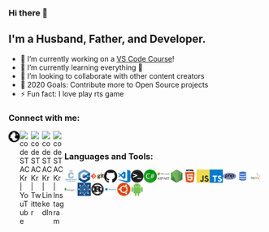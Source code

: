 ### Hi there 👋

## I'm a Husband, Father, and Developer.

- 🔭 I’m currently working on a [VS Code Course][website]!
- 🌱 I’m currently learning everything 🤣
- 👯 I’m looking to collaborate with other content creators
- 🥅 2020 Goals: Contribute more to Open Source projects
- ⚡ Fun fact: I love play rts game

<!--
**rise-worlds/rise-worlds** is a ✨ _special_ ✨ repository because its `README.md` (this file) appears on your GitHub profile.

Here are some ideas to get you started:

- 🔭 I’m currently working on ...
- 🌱 I’m currently learning ...
- 👯 I’m looking to collaborate on ...
- 🤔 I’m looking for help with ...
- 💬 Ask me about ...
- 📫 How to reach me: ...
- 😄 Pronouns: ...
- ⚡ Fun fact: ...
-->

### Connect with me:

[<img align="left" alt="codeSTACKr.com" width="22px" src="https://raw.githubusercontent.com/iconic/open-iconic/master/svg/globe.svg" />][website]
[<img align="left" alt="codeSTACKr | YouTube" width="22px" src="https://cdn.jsdelivr.net/npm/simple-icons@v3/icons/youtube.svg" />][youtube]
[<img align="left" alt="codeSTACKr | Twitter" width="22px" src="https://cdn.jsdelivr.net/npm/simple-icons@v3/icons/twitter.svg" />][twitter]
[<img align="left" alt="codeSTACKr | LinkedIn" width="22px" src="https://cdn.jsdelivr.net/npm/simple-icons@v3/icons/linkedin.svg" />][linkedin]
[<img align="left" alt="codeSTACKr | Instagram" width="22px" src="https://cdn.jsdelivr.net/npm/simple-icons@v3/icons/instagram.svg" />][instagram]

<br />

### Languages and Tools:

[<img align="left" alt="C" width="26px" src="https://raw.githubusercontent.com/github/explore/master/topics/c/c.png" />][website]
[<img align="left" alt="C++" width="26px" src="https://raw.githubusercontent.com/github/explore/master/topics/cpp/cpp.png" />][website]
[<img align="left" alt="Git" width="26px" src="https://raw.githubusercontent.com/github/explore/master/topics/git/git.png" />][website]
[<img align="left" alt="GitHub" width="26px" src="https://raw.githubusercontent.com/github/explore/master/topics/github/github.png" />][website]
[<img align="left" alt="Visual Studio Code" width="26px" src="https://raw.githubusercontent.com/github/explore/master/topics/visual-studio-code/visual-studio-code.png" />][website]
[<img align="left" alt="Terminal" width="26px" src="https://raw.githubusercontent.com/github/explore/master/topics/terminal/terminal.png" />][website]
[<img align="left" alt="C#" width="26px" src="https://raw.githubusercontent.com/github/explore/master/topics/csharp/csharp.png" />][website]
[<img align="left" alt="Asp.Net" width="26px" src="https://raw.githubusercontent.com/github/explore/master/topics/aspnet/aspnet.png" />][website]
[<img align="left" alt="Node.js" width="26px" src="https://raw.githubusercontent.com/github/explore/master/topics/nodejs/nodejs.png" />][website]
[<img align="left" alt="HTML5" width="26px" src="https://raw.githubusercontent.com/github/explore/master/topics/html/html.png" />][website]
[<img align="left" alt="JavaScript" width="26px" src="https://raw.githubusercontent.com/github/explore/master/topics/javascript/javascript.png" />][website]
[<img align="left" alt="typescript" width="26px" src="https://raw.githubusercontent.com/github/explore/master/topics/typescript/typescript.png" />][website]
[<img align="left" alt="PHP" width="26px" src="https://raw.githubusercontent.com/github/explore/master/topics/php/php.png" />][website]
[<img align="left" alt="SQL" width="26px" src="https://raw.githubusercontent.com/github/explore/master/topics/sql/sql.png" />][website]
[<img align="left" alt="MySQL" width="26px" src="https://raw.githubusercontent.com/github/explore/master/topics/mysql/mysql.png" />][website]
[<img align="left" alt="MongoDB" width="26px" src="https://raw.githubusercontent.com/github/explore/master/topics/mongodb/mongodb.png" />][website]
[<img align="left" alt="blockchain" width="26px" src="https://raw.githubusercontent.com/github/explore/master/topics/blockchain/blockchain.png" />][website]
[<img align="left" alt="rust" width="26px" src="https://raw.githubusercontent.com/github/explore/master/topics/rust/rust.png" />][website]
[<img align="left" alt="windows" width="26px" src="https://raw.githubusercontent.com/github/explore/master/topics/windows/windows.png" />][website]
[<img align="left" alt="ubuntu" width="26px" src="https://raw.githubusercontent.com/github/explore/master/topics/ubuntu/ubuntu.png" />][website]
[<img align="left" alt="android" width="26px" src="https://raw.githubusercontent.com/github/explore/master/topics/android/android.png" />][website]

<br />
<br />



[website]: https://www.cnblogs.com/flying_bat
[twitter]: https://twitter.com/rise-worlds
[youtube]: https://youtube.com/rise-worlds
[instagram]: https://www.instagram.com/rise.worlds
[linkedin]: https://linkedin.com/in/rise-worlds


